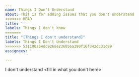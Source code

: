 ```yaml
---
name: Things I Don't Understand
about: This is for adding issues that you don't understand
<<<<<<< HEAD
title: ''
labels: Things I don't know
=======
title: "[Things I don't understand]"
labels: Things I Don't Understand
>>>>>>> 531190a54dc9268e236056a290f16f342dc31c89
assignees: ''

---
```


I don't understand <fill in what you don't here>
